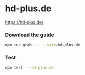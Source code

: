 # hd-plus.de

https://hd-plus.de/

### Download the guide

```sh
npm run grab --- --site=hd-plus.de
```

### Test

```sh
npm test ---hd-plus.de
```
